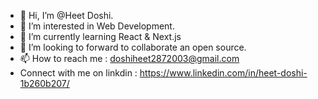 - 👋 Hi, I’m @Heet Doshi.
- 👀 I’m interested in Web Development.
- 🌱 I’m currently learning React & Next.js
- 💞️ I’m looking to forward to collaborate an open source.
- 📫 How to reach me : doshiheet2872003@gmail.com
- Connect with me on linkdin : https://www.linkedin.com/in/heet-doshi-1b260b207/
<!---
HS-doshi/HS-doshi is a ✨ special ✨ repository because its `README.md` (this file) appears on your GitHub profile.
You can click the Preview link to take a look at your changes.
--->
